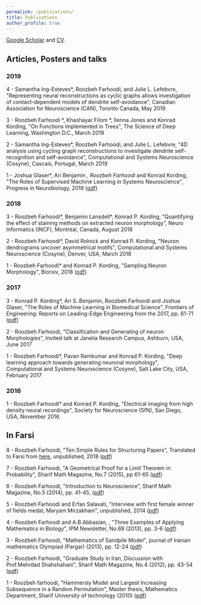 ```yaml
---
permalink: /publications/
title: Publications
author_profile: true
---
```


[Google Scholar](https://scholar.google.com/citations?user=gAMVsrkAAAAJ&hl=en) and [CV](https://www.dropbox.com/s/81ufjimbl0szmw3/Resume-Roozbeh-Farhoodi.pdf?dl=0).

## Articles, Posters and talks

### 2019
4 - Samantha Ing-Esteves*, Roozbeh Farhoodi, and Julie L. Lefebvre, "Representing neural reconstructions as cyclic graphs allows investigation of contact-dependent models of dendrite self-avoidance", Canadian Association for Neuroscience (CAN), Toronto Canada, May 2019

3 - Roozbeh Farhoodi *, Khashayar Filom *, Ilenna Jones and Konrad Kording, "On Functions Implemented in Trees", The Science of Deep Learning, Washington D.C., March 2019

2 - Samantha Ing-Esteves*, Roozbeh Farhoodi, and Julie L. Lefebvre, "4D analysis using cycling graph reconstructions to investigate dendrite self-recognition and self-avoidance", Computational and Systems Neuroscience (Cosyne), Cascais, Portugal, March 2019 

1 - Joshua Glaser*, Ari Benjamin *, Roozbeh Farhoodi* and  Konrad Kording, "The Roles of Supervised Machine Learning in Systems Neuroscience", Progress in Neurobiology, 2019 ([pdf](https://arxiv.org/abs/1805.08239))

### 2018
3 - Roozbeh Farhoodi*, Benjamin Lansdell*, Konrad P. Kording, “Quantifying the effect of staining methods on extracted neuron morphology”, Neuro Informatics (INCF), Montréal, Canada, August 2018

2 - Roozbeh Farhoodi*, David Rolnick and Konrad P. Kording, "Neuron dendrograms uncover asymmetrical motifs", Computational and Systems Neuroscience (Cosyne), Denver, USA, March 2018

1 - Roozbeh Farhoodi* and Konrad P. Kording, "Sampling Neuron Morphology", Biorxiv, 2018 ([pdf](https://www.biorxiv.org/content/early/2018/01/15/248385))

### 2017
3 - Konrad P. Kording*, Ari S. Benjamin, Roozbeh Farhoodi and Joshua Glaser, "The Roles of Machine Learning in Biomedical Science", Frontiers of Engineering: Reports on Leading-Edge Engineering from the 2017, pp. 61-71 ([pdf](https://www.naefrontiers.org/File.aspx?id=185177))

2 - Roozbeh Farhoodi,  "Classification and Generating of neuron Morphologies", Invited talk at Janelia Research Campus, Ashburn, USA, June 2017

1 - Roozbeh Farhoodi*, Pavan Ramkumar and Konrad P. Kording, "Deep learning approach towards generating neuronal morphology", Computational and Systems Neuroscience (Cosyne), Salt Lake City, USA, February 2017

### 2016
1 - Roozbeh Farhoodi* and Konrad P. Kording, "Electrical imaging from high density neural recordings", Society for Neuroscience (SfN), San Diego, USA, November 2016

## In Farsi
8 - Roozbeh Farhoodi, "Ten Simple Rules for Structuring Papers", Translated to Farsi from [here](https://journals.plos.org/ploscompbiol/article/file?id=10.1371/journal.pcbi.1005619&type=printable), unpublished, 2018 ([pdf](https://www.dropbox.com/s/3s5ixt146v9lnoy/10%20simple%20rules%20for%20structuring%20paper.pdf?dl=0))

7 - Roozbeh Farhoodi, "A Geometrical Proof for a Limit Theorem in Probability", Sharif Math Magazine, No.7 (2015), pp 61-65 ([pdf](https://www.dropbox.com/s/ejaignf0qbzppl2/A%20Geometrical%20Proof%20for%20a%20limit%20theorem%20in%20Probability.pdf?dl=0))

6 - Roozbeh Farhoodi, "Introduction to Neuroscience", Sharif Math Magazine, No.5 (2014), pp. 41-45, ([pdf](https://www.dropbox.com/s/e1i56prjyemegys/Introduction%20to%20neuroscience.pdf?dl=0))

5 - Roozbeh Farhoodi and Erfan Salavati, "Interview with first female winner of fields medal; Maryam Mirzakhani", unpublished, 2014 ([pdf](https://www.dropbox.com/s/0bn095umx8ov7w8/Interview%20with%202014%20fields%20medalist%2C%20Maryam-Mirzakhani.pdf?dl=0))

4 - Roozbeh Farhoodi and A.B.Abbasian, , "Three Examples of Applying Mathematics in Biology", IPM Newsletter, No.69 (2013), pp. 3-6 ([pdf](https://www.dropbox.com/s/50yodztm0buqfb3/3%20examples%20of%20interaction%20between%20math%20and%20biology.pdf?dl=0))

3 - Roozbeh Farhoodi, "Mathematics of Sandpile Model", journal of Iranian mathematics Olympiad (Pargar) (2013), pp. 12-24 ([pdf](https://www.dropbox.com/s/v0l6ly7r6lot1yt/Sandpile.pdf?dl=0))

2 - Roozbeh Farhoodi, "Graduate Study in Iran, Discussion with Prof.Mehrdad Shahshahani", Sharif Math Magazine, No.4 (2012), pp. 43-54 ([pdf](https://www.dropbox.com/s/8hyc7vtjlnzo4uk/On%20research%20in%20graduate%20study%20in%20Iran%20%28discussion%20with%20Prof.Shahshahani%29.pdf?dl=0))

1 - Roozbeh farhoodi, "Hammersly Model and Largest Increasing Subsequence in a Random Permutation", Master thesis, Mathematics Department, Sharif University of technology (2010) ([pdf](https://www.dropbox.com/s/c86mma6p4n6wbaq/Master%20thesis.pdf?dl=0)) 
